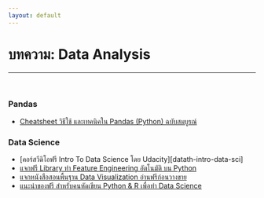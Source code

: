 ```yaml
---
layout: default
---
```


# บทความ: Data Analysis

---

<br>

### **Pandas**

- [Cheatsheet วิธีใช้ และเทคนิคใน Pandas (Python) ฉบับสมบูรณ์][datath-cheat-sheet-pandas]

[datath-cheat-sheet-pandas]: https://blog.datath.com/cheatsheet-pandas/

### **Data Science**

- [คอร์สวีดิโอฟรี Intro To Data Science โดย Udacity][datath-intro-data-sci]
- [แจกฟรี Library ทำ Feature Engineering อัตโนมัติ บน Python][datath-library-feature-eng]
- [แจกหนังสือสอนพื้นฐาน Data Visualization อ่านฟรีก่อนวางขาย][datath-free-ebook-data-sci]
- [แนะนำของฟรี สำหรับคนหัดเขียน Python & R เพื่อทำ Data Science][data-scientist-workbench]

[datath-intro-to-data-sci]: https://blog.datath.com/intro-to-data-science-free-course/
[datath-library-feature-eng]: https://blog.datath.com/python-automated-feature-engineering/
[datath-free-ebook-data-sci]: https://blog.datath.com/free-ebook-data-viz/
[data-scientist-workbench]: https://blog.datath.com/data-scientist-workbench/
